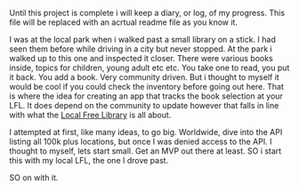 Until this project is complete i will keep a diary, or log, of my progress. This file will be replaced with an acrtual readme file as you know it.

I was at the local park when i walked past a small library on a stick. I had seen them before while driving in a city but never stopped. At the park i walked up to this one and inspected it closer. There were various books inside, topics for children, young adult etc etc. You take one to read, you put it back. You add a book. Very community driven. But i thought to myself it would be cool if you could check the inventory before going out here.
That is where the idea for creating an app that tracks the book selection at your LFL. It does depend on the community to update however that falls in line with what the [Local Free Library](https://littlefreelibrary.org/) is all about.

I attempted at first, like many ideas, to go big. Worldwide, dive into the API listing all 100k plus locations, but once I was denied access to the API. I thought to myself, lets start small. Get an MVP out there at least. SO i start this with my local LFL, the one I drove past.

SO on with it.
